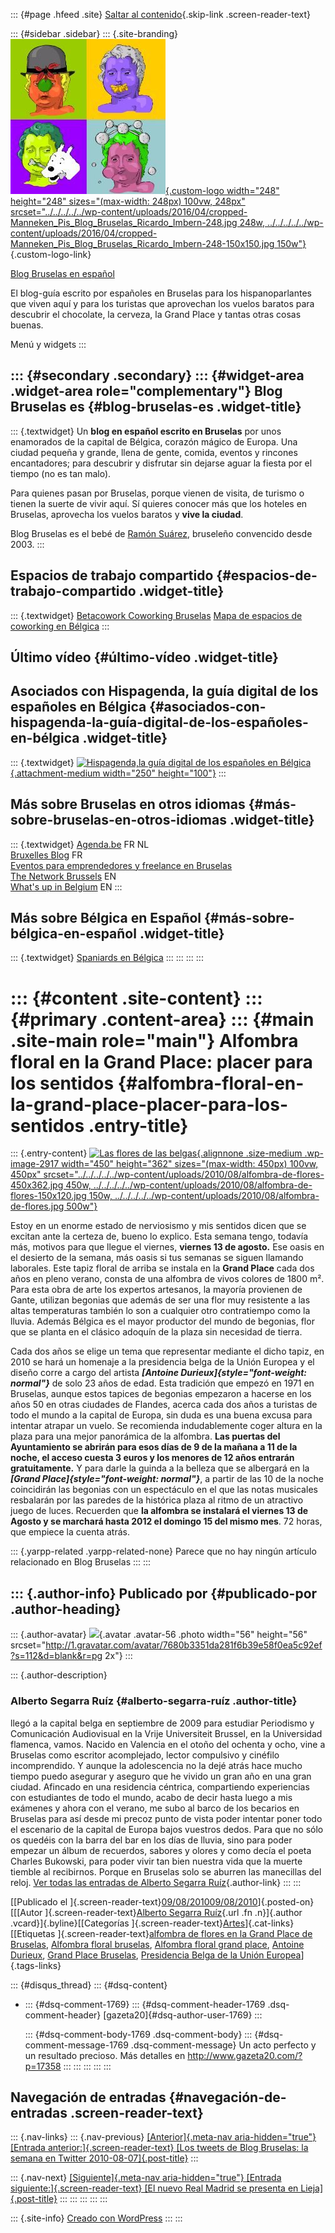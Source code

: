::: {#page .hfeed .site}
[Saltar al
contenido](../../../../../index.html?p=2916#content){.skip-link
.screen-reader-text}

::: {#sidebar .sidebar}
::: {.site-branding}
[![](../../../../../wp-content/uploads/2016/04/cropped-Manneken_Pis_Blog_Bruselas_Ricardo_Imbern-248.jpg){.custom-logo
width="248" height="248" sizes="(max-width: 248px) 100vw, 248px"
srcset="../../../../../wp-content/uploads/2016/04/cropped-Manneken_Pis_Blog_Bruselas_Ricardo_Imbern-248.jpg 248w, ../../../../../wp-content/uploads/2016/04/cropped-Manneken_Pis_Blog_Bruselas_Ricardo_Imbern-248-150x150.jpg 150w"}](../../../../../index.html){.custom-logo-link}

[Blog Bruselas en español](../../../../../index.html)

El blog-guía escrito por españoles en Bruselas para los hispanoparlantes
que viven aquí y para los turistas que aprovechan los vuelos baratos
para descubrir el chocolate, la cerveza, la Grand Place y tantas otras
cosas buenas.

Menú y widgets
:::

::: {#secondary .secondary}
::: {#widget-area .widget-area role="complementary"}
Blog Bruselas es {#blog-bruselas-es .widget-title}
----------------

::: {.textwidget}
Un **blog en español escrito en Bruselas** por unos enamorados de la
capital de Bélgica, corazón mágico de Europa. Una ciudad pequeña y
grande, llena de gente, comida, eventos y rincones encantadores; para
descubrir y disfrutar sin dejarse aguar la fiesta por el tiempo (no es
tan malo).

Para quienes pasan por Bruselas, porque vienen de visita, de turismo o
tienen la suerte de vivir aquí. Sí quieres conocer más que los hoteles
en Bruselas, aprovecha los vuelos baratos y **vive la ciudad**.

Blog Bruselas es el bebé de [Ramón Suárez](http://www.ramonsuarez.com),
bruseleño convencido desde 2003.
:::

Espacios de trabajo compartido {#espacios-de-trabajo-compartido .widget-title}
------------------------------

::: {.textwidget}
[Betacowork Coworking Bruselas](http://www.betacowork.com) [Mapa de
espacios de coworking en Bélgica](http://coworkingbelgium.com)
:::

Último vídeo {#último-vídeo .widget-title}
------------

Asociados con Hispagenda, la guía digital de los españoles en Bélgica {#asociados-con-hispagenda-la-guía-digital-de-los-españoles-en-bélgica .widget-title}
---------------------------------------------------------------------

::: {.textwidget}
[![Hispagenda,la guía digital de los españoles en
Bélgica](../../../../../wp-content/uploads/2010/04/Hispagenda-250px.gif "Hispagenda, la guía digital de los españoles en Bélgica"){.attachment-medium
width="250" height="100"}](http://www.hispagenda.com)
:::

Más sobre Bruselas en otros idiomas {#más-sobre-bruselas-en-otros-idiomas .widget-title}
-----------------------------------

::: {.textwidget}
[Agenda.be](http://www.agenda.be) FR NL\
[Bruxelles Blog](http://www.bxlblog.be/) FR\
[Eventos para emprendedores y freelance en
Bruselas](http://www.betacowork.com/events/)\
[The Network
Brussels](http://groups.yahoo.com/group/TheNetworkBrussels/) EN\
[What\'s up in Belgium](http://www.whatsupin.be/) EN
:::

Más sobre Bélgica en Español {#más-sobre-bélgica-en-español .widget-title}
----------------------------

::: {.textwidget}
[Spaniards en Bélgica](http://www.spaniards.es/paises/belgica)
:::
:::
:::
:::

::: {#content .site-content}
::: {#primary .content-area}
::: {#main .site-main role="main"}
Alfombra floral en la Grand Place: placer para los sentidos {#alfombra-floral-en-la-grand-place-placer-para-los-sentidos .entry-title}
===========================================================

::: {.entry-content}
[![Las flores de las
belgas](../../../../../wp-content/uploads/2010/08/alfombra-de-flores-450x362.jpg){.alignnone
.size-medium .wp-image-2917 width="450" height="362"
sizes="(max-width: 450px) 100vw, 450px"
srcset="../../../../../wp-content/uploads/2010/08/alfombra-de-flores-450x362.jpg 450w, ../../../../../wp-content/uploads/2010/08/alfombra-de-flores-150x120.jpg 150w, ../../../../../wp-content/uploads/2010/08/alfombra-de-flores.jpg 500w"}](http://sobrebelgica.com/)

Estoy en un enorme estado de nerviosismo y mis sentidos dicen que se
excitan ante la certeza de, bueno lo explico. Esta semana tengo, todavía
más, motivos para que llegue el viernes, **viernes 13 de agosto.** Ese
oasis en el desierto de la semana, más oasis si tus semanas se siguen
llamando laborales. Este tapiz floral de arriba se instala en la **Grand
Place** cada dos años en pleno verano, consta de una alfombra de vivos
colores de 1800 m². Para esta obra de arte los expertos artesanos, la
mayoría provienen de Gante, utilizan begonias que además de ser una flor
muy resistente a las altas temperaturas también lo son a cualquier otro
contratiempo como la lluvia. Además Bélgica es el mayor productor del
mundo de begonias, flor que se planta en el clásico adoquín de la plaza
sin necesidad de tierra.

Cada dos años se elige un tema que representar mediante el dicho tapiz,
en 2010 se hará un homenaje a la presidencia belga de la Unión Europea y
el diseño corre a cargo del artista ***[Antoine
Durieux]{style="font-weight: normal"}*** de solo 23 años de edad. Esta
tradición que empezó en 1971 en Bruselas, aunque estos tapices de
begonias empezaron a hacerse en los años 50 en otras ciudades de
Flandes, acerca cada dos años a turistas de todo el mundo a la capital
de Europa, sin duda es una buena excusa para intentar atrapar un vuelo.
Se recomienda indudablemente coger altura en la plaza para una mejor
panorámica de la alfombra. **Las puertas del Ayuntamiento se abrirán
para esos días de 9 de la mañana a 11 de la noche, el acceso cuesta 3
euros y los menores de 12 años entrarán gratuitamente.** Y para darle la
guinda a la belleza que se albergará en la ***[Grand
Place]{style="font-weight: normal"}***, a partir de las 10 de la noche
coincidirán las begonias con un espectáculo en el que las notas
musicales resbalarán por las paredes de la histórica plaza al ritmo de
un atractivo juego de luces. Recuerden que **la alfombra se instalará el
viernes 13 de Agosto y se marchará hasta 2012 el domingo 15 del mismo
mes**. 72 horas, que empiece la cuenta atrás.

::: {.yarpp-related .yarpp-related-none}
Parece que no hay ningún artículo relacionado en Blog Bruselas
:::
:::

::: {.author-info}
Publicado por {#publicado-por .author-heading}
-------------

::: {.author-avatar}
![](http://1.gravatar.com/avatar/7680b3351da281f6b39e58f0ea5c92ef?s=56&d=blank&r=pg){.avatar
.avatar-56 .photo width="56" height="56"
srcset="http://1.gravatar.com/avatar/7680b3351da281f6b39e58f0ea5c92ef?s=112&d=blank&r=pg 2x"}
:::

::: {.author-description}
### Alberto Segarra Ruíz {#alberto-segarra-ruíz .author-title}

llegó a la capital belga en septiembre de 2009 para estudiar Periodismo
y Comunicación Audiovisual en la Vrije Universiteit Brussel, en la
Universidad flamenca, vamos. Nacido en Valencia en el otoño del ochenta
y ocho, vine a Bruselas como escritor acomplejado, lector compulsivo y
cinéfilo incomprendido. Y aunque la adolescencia no la dejé atrás hace
mucho tiempo puedo asegurar y aseguro que he vivido un gran año en una
gran ciudad. Afincado en una residencia céntrica, compartiendo
experiencias con estudiantes de todo el mundo, acabo de decir hasta
luego a mis exámenes y ahora con el verano, me subo al barco de los
becarios en Bruselas para así desde mi precoz punto de vista poder
intentar poner todo el escenario de la capital de Europa bajos vuestros
dedos. Para que no sólo os quedéis con la barra del bar en los días de
lluvia, sino para poder empezar un álbum de recuerdos, sabores y olores
y como decía el poeta Charles Bukowski, para poder vivir tan bien
nuestra vida que la muerte tiemble al recibirnos. Porque en Bruselas
solo se aburren las manecillas del reloj. [Ver todas las entradas de
Alberto Segarra
Ruíz](../../../../author/albertosegarraruiz/index.html){.author-link}
:::
:::

[[Publicado el
]{.screen-reader-text}[09/08/201009/08/2010](../../../../../index.html?p=2916)]{.posted-on}[[[Autor
]{.screen-reader-text}[Alberto Segarra
Ruíz](../../../../author/albertosegarraruiz/index.html){.url .fn
.n}]{.author .vcard}]{.byline}[[Categorías
]{.screen-reader-text}[Artes](../../../../category/artes/index.html)]{.cat-links}[[Etiquetas
]{.screen-reader-text}[alfombra de flores en la Grand Place de
Bruselas](../../../../tag/alfombra-de-flores-en-la-grand-place-de-bruselas/index.html),
[Alfombra floral
bruselas](../../../../tag/alfombra-floral-bruselas/index.html),
[Alfombra floral grand
place](../../../../tag/alfombra-floral-grand-place/index.html), [Antoine
Durieux](../../../../tag/antoine-durieux/index.html), [Grand Place
Bruselas](../../../../tag/grand-place-bruselas/index.html), [Presidencia
Belga de la Unión
Europea](../../../../tag/presidencia-belga-de-la-union-europea/index.html)]{.tags-links}

::: {#disqus_thread}
::: {#dsq-content}
-   ::: {#dsq-comment-1769}
    ::: {#dsq-comment-header-1769 .dsq-comment-header}
    [gazeta20]{#dsq-author-user-1769}
    :::

    ::: {#dsq-comment-body-1769 .dsq-comment-body}
    ::: {#dsq-comment-message-1769 .dsq-comment-message}
    Un acto perfecto y un resultado precioso. Más detalles en
    <http://www.gazeta20.com/?p=17358>
    :::
    :::
    :::
:::
:::

Navegación de entradas {#navegación-de-entradas .screen-reader-text}
----------------------

::: {.nav-links}
::: {.nav-previous}
[[Anterior]{.meta-nav aria-hidden="true"} [Entrada
anterior:]{.screen-reader-text} [Los tweets de Blog Bruselas: la semana
en Twitter 2010-08-07]{.post-title}](../../../../../index.html?p=2915)
:::

::: {.nav-next}
[[Siguiente]{.meta-nav aria-hidden="true"} [Entrada
siguiente:]{.screen-reader-text} [El nuevo Real Madrid se presenta en
Lieja]{.post-title}](../../../../../index.html?p=2933)
:::
:::
:::
:::
:::

::: {.site-info}
[Creado con WordPress](https://es.wordpress.org/)
:::
:::
